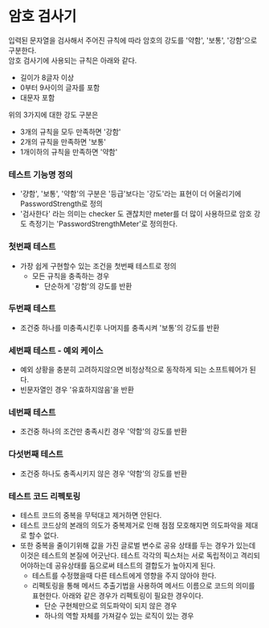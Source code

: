 # 암호 검사기

입력된 문자열을 검사해서 주어진 규칙에 따라 암호의 강도를 '약함', '보통', '강함'으로 구분한다.  
암호 검사기에 사용되는 규칙은 아래와 같다.
- 길이가 8글자 이상
- 0부터 9사이의 글자를 포함
- 대문자 포함

위의 3가지에 대한 강도 구분은 
- 3개의 규칙을 모두 만족하면 '강함'
- 2개의 규칙을 만족하면 '보통'
- 1개이하의 규칙을 만족하면 '약함'

### 테스트 기능명 정의
- '걍함', '보통', '약함'의 구분은 '등급'보다는 '강도'라는 표현이 더 어울리기에 PasswordStrength로 정의
- '검사한다' 라는 의미는 checker 도 괜찮치만 meter를 더 많이 사용하므로 암호 강도 측정기는 'PasswordStrengthMeter'로 정의한다.

### 첫번째 테스트 
- 가장 쉽게 구현할수 있는 조건을 첫번째 테스트로 정의
  - 모든 규칙을 충족하는 경우
    - 단순하게 '강함'의 강도를 반환

### 두번째 테스트 
- 조건중 하나를 미충족시킨후 나머지를 충족시켜 '보통'의 강도를 반환

### 세번째 테스트 - 예외 케이스
- 예외 상황을 충분히 고려하지않으면 비정상적으로 동작하게 되는 소프트웨어가 된다.
- 빈문자열인 경우 '유효하지않음'을 반환

### 네번째 테스트 
- 조건중 하나의 조건만 충족시킨 경우 '약함'의 강도를 반환

### 다섯번째 테스트
- 조건중 하나도 충족시키지 않은 경우 '약함'의 강도를 반환 

### 테스트 코드 리펙토링
- 테스트 코드의 중복을 무턱대고 제거하면 안된다. 
- 테스트 코드상의 본래의 의도가 중복제거로 인해 점점 모호해지면 의도파악을 제대로 할수 없다.
- 또한 중복을 줄이기위해 값을 가진 글로벌 변수로 공유 상태를 두는 경우가 있는데 이것은 테스트의 본질에 어긋난다.
  테스트 각각의 픽스처는 서로 독립적이고 격리되어야하는데 공유상태를 둠으로써 테스트의 결합도가 높아지게 된다.  
  - 테스트를 수정했을때 다른 테스트에게 영향을 주지 않아야 한다.
  - 리펙토링을 통해 메서드 추출기법을 사용하여 메서드 이름으로 코드의 의미를 표현한다.
    아래와 같은 경우가 리펙토링이 필요한 경우이다.
      - 단순 구현체만으로 의도파악이 되지 않은 경우
      - 하나의 역할 자체를 가져갈수 있는 로직이 있는 경우